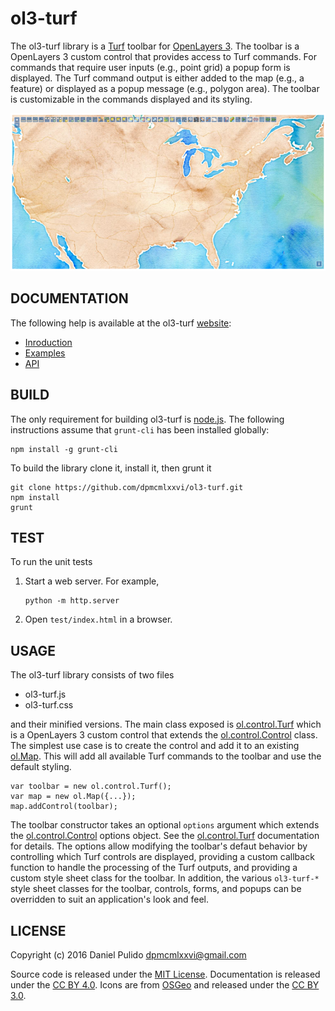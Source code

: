 ol3-turf
============================================================

The ol3-turf library is a [Turf](http://turfjs.org/) toolbar for
[OpenLayers 3](http://openlayers.org/). The toolbar is a OpenLayers 3 custom
control that provides access to Turf commands. For commands that require user
inputs (e.g., point grid) a popup form is displayed. The Turf command output is
either added to the map (e.g., a feature) or displayed as a popup message
(e.g., polygon area). The toolbar is customizable in the commands displayed
and its styling.

  ![](docs/web/img/ol3turf-example-screenshot.png)

  DOCUMENTATION
------------------------------------------------------------

The following help is available at the ol3-turf
[website](http://dpmcmlxxvi.github.io/ol3-turf):

- [Inroduction](http://dpmcmlxxvi.github.io/ol3-turf/web/)
- [Examples](http://dpmcmlxxvi.github.io/ol3-turf/web/demos.html)
- [API](http://dpmcmlxxvi.github.io/ol3-turf/api/)

BUILD
------------------------------------------------------------

The only requirement for building ol3-turf is [node.js](https://nodejs.org).
The following instructions assume that `grunt-cli` has been installed globally:

    npm install -g grunt-cli

To build the library clone it, install it, then grunt it

    git clone https://github.com/dpmcmlxxvi/ol3-turf.git
    npm install
    grunt

TEST
------------------------------------------------------------

To run the unit tests

 1. Start a web server. For example,

        python -m http.server

 2. Open `test/index.html` in a browser.

USAGE
------------------------------------------------------------

The ol3-turf library consists of two files

 - ol3-turf.js
 - ol3-turf.css

and their minified versions. The main class exposed is
[ol.control.Turf](http://dpmcmlxxvi.github.io/ol3-turf/api/ol.control.Turf.html)
which is a OpenLayers 3 custom control that extends the 
[ol.control.Control](http://openlayers.org/en/latest/apidoc/ol.control.Control.html)
class. The simplest use case is to create the control and add it to an existing
[ol.Map](http://openlayers.org/en/latest/apidoc/ol.Map.html). This will add all
available Turf commands to the toolbar and use the default styling.

    var toolbar = new ol.control.Turf();
    var map = new ol.Map({...});
    map.addControl(toolbar);

The toolbar constructor takes an optional `options` argument which extends the
[ol.control.Control](http://openlayers.org/en/latest/apidoc/ol.control.Control.html)
options object. See the
[ol.control.Turf](http://dpmcmlxxvi.github.io/ol3-turf/api/ol.control.Turf.html)
documentation for details. The options allow modifying the toolbar's defaut
behavior by controlling which Turf controls are displayed, providing a custom
callback function to handle the processing of the Turf outputs, and providing a
custom style sheet class for the toolbar. In addition, the various `ol3-turf-*`
style sheet classes for the toolbar, controls, forms, and popups can be
overridden to suit an application's look and feel.

LICENSE
------------------------------------------------------------

Copyright (c) 2016 Daniel Pulido <dpmcmlxxvi@gmail.com>

Source code is released under the [MIT License](http://opensource.org/licenses/MIT).
Documentation is released under the [CC BY 4.0](http://creativecommons.org/licenses/by-sa/4.0/).
Icons are from [OSGeo](http://trac.osgeo.org/osgeo/wiki) and released under the
[CC BY 3.0](http://creativecommons.org/licenses/by-sa/3.0/).
